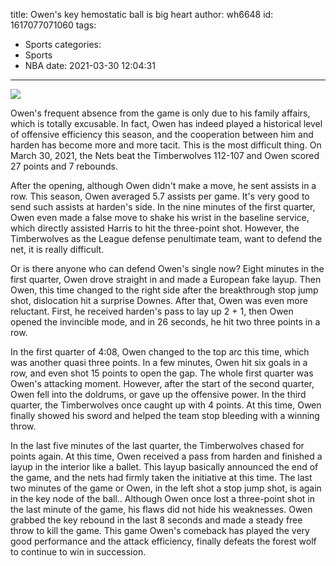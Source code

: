 title: Owen's key hemostatic ball is big heart
author: wh6648
id: 1617077071060
tags: 
- Sports
categories: 
- Sports
- NBA
date: 2021-03-30 12:04:31
---
![](https://p8.itc.cn/images01/20210330/a4d3192e84f446f0b405438f144bcdc2.jpeg)


Owen's frequent absence from the game is only due to his family affairs, which is totally excusable. In fact, Owen has indeed played a historical level of offensive efficiency this season, and the cooperation between him and harden has become more and more tacit. This is the most difficult thing. On March 30, 2021, the Nets beat the Timberwolves 112-107 and Owen scored 27 points and 7 rebounds.

After the opening, although Owen didn't make a move, he sent assists in a row. This season, Owen averaged 5.7 assists per game. It's very good to send such assists at harden's side. In the nine minutes of the first quarter, Owen even made a false move to shake his wrist in the baseline service, which directly assisted Harris to hit the three-point shot. However, the Timberwolves as the League defense penultimate team, want to defend the net, it is really difficult.

Or is there anyone who can defend Owen's single now? Eight minutes in the first quarter, Owen drove straight in and made a European fake layup. Then Owen, this time changed to the right side after the breakthrough stop jump shot, dislocation hit a surprise Downes. After that, Owen was even more reluctant. First, he received harden's pass to lay up 2 + 1, then Owen opened the invincible mode, and in 26 seconds, he hit two three points in a row.

In the first quarter of 4:08, Owen changed to the top arc this time, which was another quasi three points. In a few minutes, Owen hit six goals in a row, and even shot 15 points to open the gap. The whole first quarter was Owen's attacking moment. However, after the start of the second quarter, Owen fell into the doldrums, or gave up the offensive power. In the third quarter, the Timberwolves once caught up with 4 points. At this time, Owen finally showed his sword and helped the team stop bleeding with a winning throw.

In the last five minutes of the last quarter, the Timberwolves chased for points again. At this time, Owen received a pass from harden and finished a layup in the interior like a ballet. This layup basically announced the end of the game, and the nets had firmly taken the initiative at this time. The last two minutes of the game or Owen, in the left shot a stop jump shot, is again in the key node of the ball.. Although Owen once lost a three-point shot in the last minute of the game, his flaws did not hide his weaknesses. Owen grabbed the key rebound in the last 8 seconds and made a steady free throw to kill the game. This game Owen's comeback has played the very good performance and the attack efficiency, finally defeats the forest wolf to continue to win in succession.


